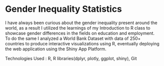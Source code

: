 
# Gender Inequality Statistics
I have always been curious about the gender inequality present around the world, as a result I utilized the learnings of my Introduction to R class to showcase gender differences in the fields on education and employment. To do the same I analyzed a World Bank Dataset with data of 250+ countries to produce interactive visualizations using R, eventually deploying the web application using the Shiny App Platform.

Technologies Used : R, R libraries(dplyr, plotly, ggplot, shiny), Git
